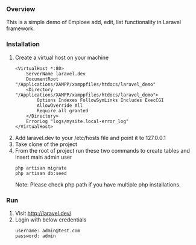 ### Overview
This is a simple demo of Emploee add, edit, list functionality in Laravel framework.

### Installation
1. Create a virtual host on your machine
    ```
    <VirtualHost *:80>
        ServerName laravel.dev
        DocumentRoot "/Applications/XAMPP/xamppfiles/htdocs/laravel_demo"
        <Directory "/Applications/XAMPP/xamppfiles/htdocs/laravel_demo">
            Options Indexes FollowSymLinks Includes ExecCGI
            AllowOverride All
            Require all granted
        </Directory>
        ErrorLog "logs/mysite.local-error_log"
    </VirtualHost>
    ```
2. Add laravel.dev to your /etc/hosts file and point it to 127.0.0.1
3. Take clone of the project
4. From the root of project run these two commands to create tables and insert main admin user
    ``` 
    php artisan migrate
    php artisan db:seed
    ```
    Note: Please check php path if you have multiple php installations. 

### Run
1. Visit http://laravel.dev/
2. Login with below credentials
    ```
    username: admin@test.com
    password: admin
    ```
    
    
